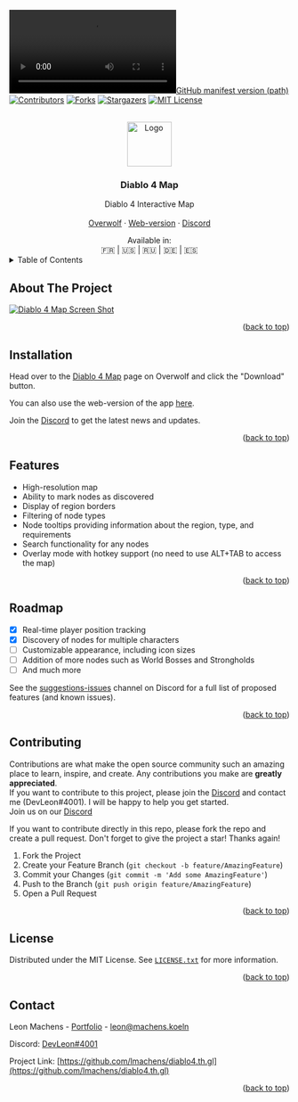 <a name="readme-top"></a>

<!-- PROJECT SHIELDS -->
<!--
*** https://shields.io/
-->
[![GitHub manifest version (path)][Version-shield]][Version-url]
[![Contributors][contributors-shield]][contributors-url]
[![Forks][forks-shield]][forks-url]
[![Stargazers][stars-shield]][stars-url]
[![MIT License][license-shield]][license-url]
<!--If lmachens want to link linkedin -->
<!-- [![LinkedIn][linkedin-shield]][linkedin-url] -->
<!-- Not open in the GitHub Need to go in the Discord -->
<!-- [![Issues][issues-shield]][issues-url] -->

<!-- PROJECT LOGO -->
<br />
<div align="center">
  <a href="https://github.com/lmachens/diablo4.th.gl">
    <img src="overwolf/icons/launcherIcon.ico" alt="Logo" width="80" height="80">
  </a>

<h3 align="center">Diablo 4 Map</h3>

  <p align="center">
    Diablo 4 Interactive Map
    <br />
    <br />
    <a href="https://www.overwolf.com/app/Leon_Machens-Diablo_4_Map">Overwolf</a>
    ·
    <a href="https://diablo4.th.gl/">Web-version</a>
    ·
    <a href="https://discord.com/invite/NTZu8Px">Discord</a>
  </p>
</div>
<div align="center">Available in:<br /> 🇫🇷 | 🇺🇸 | 🇷🇺 | 🇩🇪 | 🇪🇸</div
<!-- TABLE OF CONTENTS -->
<details>
  <summary>Table of Contents</summary>
  <ol>
    <li><a href="#about-the-project">About The Project</a></li>
    <li><a href="#installation">Installation</a></li>
    <li><a href="#features">Features</a></li>
    <li><a href="#roadmap">Roadmap</a></li>
    <li><a href="#contributing">Contributing</a></li>
    <li><a href="#license">License</a></li>
    <li><a href="#contact">Contact</a></li>
  </ol>
</details>

<!-- ABOUT THE PROJECT -->
## About The Project

[![Diablo 4 Map Screen Shot][product-screenshot]](https://www.overwolf.com/app/Leon_Machens-Diablo_4_Map)

<p align="right">(<a href="#readme-top">back to top</a>)</p>


<!-- installation -->
## Installation

Head over to the [Diablo 4 Map](https://www.overwolf.com/app/Leon_Machens-Diablo_4_Map) page on Overwolf and click the "Download" button.

You can also use the web-version of the app [here](https://diablo4.th.gl/).

Join the [Discord](https://discord.com/invite/NTZu8Px) to get the latest news and updates.

<p align="right">(<a href="#readme-top">back to top</a>)</p>


<!-- features -->
## Features

- High-resolution map
- Ability to mark nodes as discovered
- Display of region borders
- Filtering of node types
- Node tooltips providing information about the region, type, and requirements
- Search functionality for any nodes
- Overlay mode with hotkey support (no need to use ALT+TAB to access the map)

<p align="right">(<a href="#readme-top">back to top</a>)</p>


<!-- ROADMAP -->
## Roadmap

- [x] Real-time player position tracking
- [x] Discovery of nodes for multiple characters
- [ ] Customizable appearance, including icon sizes
- [ ] Addition of more nodes such as World Bosses and Strongholds
- [ ] And much more

See the [suggestions-issues](https://discord.com/invite/NTZu8Px) channel on Discord for a full list of proposed features (and known issues).

<p align="right">(<a href="#readme-top">back to top</a>)</p>


<!-- CONTRIBUTING -->
## Contributing

Contributions are what make the open source community such an amazing place to learn, inspire, and create. Any contributions you make are **greatly appreciated**.<br />
If you want to contribute to this project, please join the [Discord](https://discord.com/invite/NTZu8Px) and contact me (DevLeon#4001). I will be happy to help you get started.<br />
Join us on our [Discord](https://discord.com/invite/NTZu8Px)

If you want to contribute directly in this repo, please fork the repo and create a pull request.
Don't forget to give the project a star! Thanks again!

1. Fork the Project
2. Create your Feature Branch (`git checkout -b feature/AmazingFeature`)
3. Commit your Changes (`git commit -m 'Add some AmazingFeature'`)
4. Push to the Branch (`git push origin feature/AmazingFeature`)
5. Open a Pull Request

<p align="right">(<a href="#readme-top">back to top</a>)</p>


<!-- LICENSE -->
## License

Distributed under the MIT License. See [`LICENSE.txt`](https://github.com/NoNameTrademark/diablo4.th.gl/blob/main/LICENSE) for more information.

<p align="right">(<a href="#readme-top">back to top</a>)</p>


<!-- CONTACT -->
## Contact

Leon Machens - [Portfolio](https://leon.machens.koeln/) - leon@machens.koeln

Discord: [DevLeon#4001](https://discord.com/users/devleon/)

Project Link: [https://github.com/lmachens/diablo4.th.gl](https://github.com/lmachens/diablo4.th.gl)

<p align="right">(<a href="#readme-top">back to top</a>)</p>


<!-- MARKDOWN LINKS & IMAGES -->
<!-- https://www.markdownguide.org/basic-syntax/#reference-style-links -->
[Version-shield]: https://img.shields.io/github/manifest-json/v/lmachens/diablo4.th.gl?filename=overwolf%2Fmanifest.json&style=for-the-badge
[Version-url]: https://github.com/lmachens/diablo4.th.gl
[contributors-shield]: https://img.shields.io/github/contributors/lmachens/diablo4.th.gl.svg?style=for-the-badge
[contributors-url]: https://github.com/lmachens/diablo4.th.gl/graphs/contributors
[forks-shield]: https://img.shields.io/github/forks/lmachens/diablo4.th.gl.svg?style=for-the-badge
[forks-url]: https://github.com/lmachens/diablo4.th.gl/network/members
[stars-shield]: https://img.shields.io/github/stars/lmachens/diablo4.th.gl.svg?style=for-the-badge
[stars-url]: https://github.com/lmachens/diablo4.th.gl/stargazers
[issues-shield]: https://img.shields.io/github/issues/lmachens/diablo4.th.gl.svg?style=for-the-badge
[issues-url]: https://github.com/lmachens/diablo4.th.gl/issues
[license-shield]: https://img.shields.io/github/license/lmachens/diablo4.th.gl.svg?style=for-the-badge
[license-url]: https://github.com/lmachens/diablo4.th.gl/blob/master/LICENSE.txt
[linkedin-shield]: https://img.shields.io/badge/-LinkedIn-black.svg?style=for-the-badge&logo=linkedin&colorB=555
[linkedin-url]: https://www.linkedin.com/in/leon-machens-b55822182
[product-screenshot]: https://store2cdn5-overwolf-com.akamaized.net/.galleries/app-screenshots/Leon_Machens-Diablo_4_Map_Screenshote22df653-e736-4d47-a00e-14c2b5ddbae7.jpg

